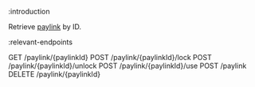 :introduction

Retrieve [paylink](/paylink-api/) by ID.

:relevant-endpoints

GET /paylink/{paylinkId}
POST /paylink/{paylinkId}/lock
POST /paylink/{paylinkId}/unlock
POST /paylink/{paylinkId}/use
POST /paylink
DELETE /paylink/{paylinkId}


